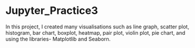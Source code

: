 # Jupyter_Practice3

In this project, I created many visualisations such as line graph, scatter plot, histogram, bar chart, boxplot, heatmap, pair plot, violin plot, pie chart, and using the libraries- Matplotlib and Seaborn.
